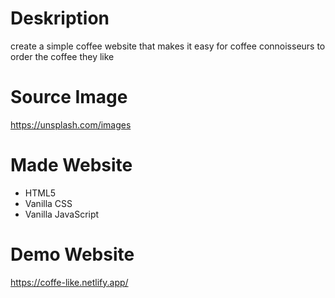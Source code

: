 # Deskription
create a simple coffee website that makes it easy for coffee connoisseurs to order the coffee they like

# Source Image
https://unsplash.com/images

# Made Website
- HTML5
- Vanilla CSS
- Vanilla JavaScript

# Demo Website
https://coffe-like.netlify.app/


